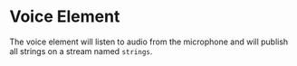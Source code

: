 # Voice Element

The voice element will listen to audio from the microphone and will
publish all strings on a stream named `strings`.
